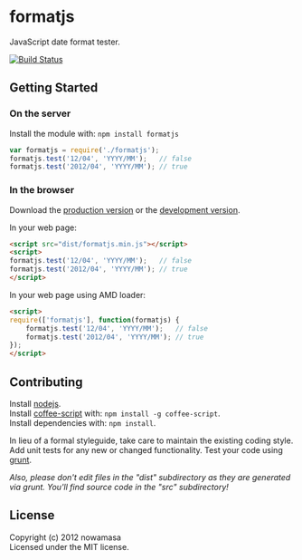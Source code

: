 # formatjs

JavaScript date format tester.

[![Build Status](https://secure.travis-ci.org/nowamasa/formatjs.png?branch=master)](http://travis-ci.org/nowamasa/formatjs)

## Getting Started
### On the server
Install the module with: `npm install formatjs`

```javascript
var formatjs = require('./formatjs');
formatjs.test('12/04', 'YYYY/MM');   // false
formatjs.test('2012/04', 'YYYY/MM'); // true
```

### In the browser
Download the [production version][min] or the [development version][max].

[min]: https://raw.github.com/nowamasa/formatjs/master/dist/formatjs.min.js
[max]: https://raw.github.com/nowamasa/formatjs/master/dist/formatjs.js

In your web page:

```html
<script src="dist/formatjs.min.js"></script>
<script>
formatjs.test('12/04', 'YYYY/MM');   // false
formatjs.test('2012/04', 'YYYY/MM'); // true
</script>
```

In your web page using AMD loader:

```html
<script>
require(['formatjs'], function(formatjs) {
    formatjs.test('12/04', 'YYYY/MM');   // false
    formatjs.test('2012/04', 'YYYY/MM'); // true
});
</script>
```

## Contributing
Install [nodejs](http://nodejs.org/).<br>
Install [coffee-script](http://coffeescript.org/) with: `npm install -g coffee-script`.<br>
Install dependencies with: `npm install`.<br>

In lieu of a formal styleguide, take care to maintain the existing coding style. Add unit tests for any new or changed functionality. Test your code using [grunt](https://github.com/cowboy/grunt).

_Also, please don't edit files in the "dist" subdirectory as they are generated via grunt. You'll find source code in the "src" subdirectory!_

## License
Copyright (c) 2012 nowamasa  
Licensed under the MIT license.

